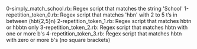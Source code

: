 0-simply_match_school.rb: Regex script that matches the string 'School'
1-repetition_token_0.rb: Regex script that matches 'hbn' with 2 to 5 t’s in between (hbt{2,5}n)
2-repetition_token_1.rb: Regex script that matches hbtn or hbbtn only
3-repetition_token_2.rb: Regex script that matches hbtn with one or more b's
4-repetition_token_3.rb: Regex script that matches hbtn with zero or more b's (no square brackets)
